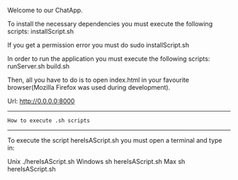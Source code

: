 Welcome to our ChatApp.

To install the necessary dependencies you must
execute the following scripts:
	installScript.sh

If you get a permission error you must do
	sudo installScript.sh

In order to run the application you must
execute the following scripts:
	runServer.sh
	build.sh
	

Then, all you have to do is to open index.html
in your favourite browser(Mozilla Firefox was
used during development).

Url: http://0.0.0.0:8000


-----------------------------------
	How to execute .sh scripts
-----------------------------------
To execute the script hereIsAScript.sh you must
open a terminal and type in:

Unix
	./hereIsAScript.sh
Windows
	sh hereIsAScript.sh
Max
	sh hereIsAScript.sh